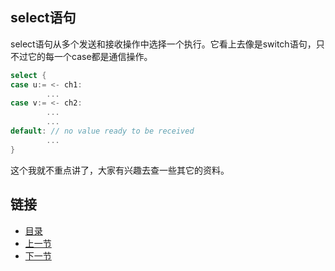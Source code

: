 ## select语句
select语句从多个发送和接收操作中选择一个执行。它看上去像是switch语句，只不过它的每一个case都是通信操作。

```go
select {
case u:= <- ch1:
        ...
case v:= <- ch2:
        ...
        ...
default: // no value ready to be received
        ...
}
```

这个我就不重点讲了，大家有兴趣去查一些其它的资料。

## 链接
- [目录](https://github.com/sunnygocms/gobook/blob/master/menu.md)
- [上一节](https://github.com/sunnygocms/gobook/blob/master/go_lang_base/05.5.md)
- [下一节](https://github.com/sunnygocms/gobook/blob/master/go_lang_base/06.md)
